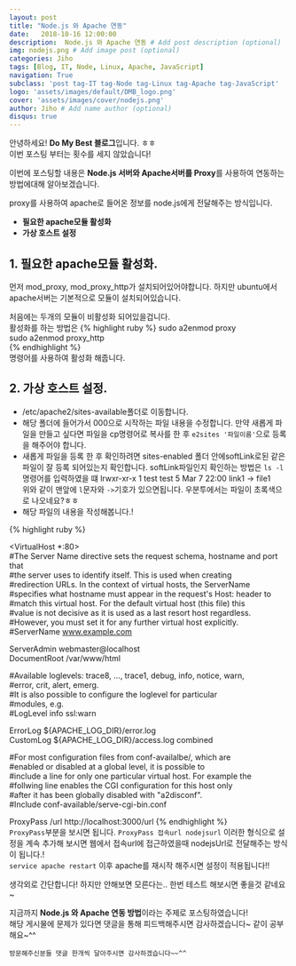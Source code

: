 ```yaml
---
layout: post
title: "Node.js 와 Apache 연동"
date:   2018-10-16 12:00:00
description:  Node.js 와 Apache 연동 # Add post description (optional)
img: nodejs.png # Add image post (optional)
categories: Jiho
tags: [Blog, IT, Node, Linux, Apache, JavaScript]
navigation: True
subclass: 'post tag-IT tag-Node tag-Linux tag-Apache tag-JavaScript'
logo: 'assets/images/default/DMB_logo.png'
cover: 'assets/images/cover/nodejs.png'
author: Jiho # Add name author (optional)
disqus: true
---
```

안녕하세요! **Do My Best 블로그**입니다. ㅎㅎ  
이번 포스팅 부터는 횟수를 세지 않았습니다!

이번에 포스팅할 내용은 **Node.js 서버와 Apache서버를 Proxy**를 사용하여 연동하는 방법에대해 알아보겠습니다.

proxy를 사용하여 apache로 들어온 정보를 node.js에게 전달해주는 방식입니다. 

* **필요한 apache모듈 활성화**
* **가상 호스트 설정**
  
## **1. 필요한 apache모듈 활성화.**  
먼저 mod_proxy, mod_proxy_http가 설치되어있어야합니다. 하지만 ubuntu에서 apache서버는 기본적으로 모듈이 설치되어있습니다. 

처음에는 두개의 모듈이 비활성화 되어있을겁니다.  
활성화를 하는 방법은 
{% highlight ruby %}
sudo a2enmod proxy  
sudo a2enmod proxy_http  
{% endhighlight %}   
명령어를 사용하여 활성화 해줍니다. 

## **2. 가상 호스트 설정.**  
* /etc/apache2/sites-available폴더로 이동합니다.   
* 해당 폴더에 들어가서 000으로 시작하는 파일 내용을 수정합니다. 만약 새롭게 파일을 만들고 싶다면 파일을 cp명령어로 복사를 한 후 `e2sites '파일이름'`으로 등록을 해주어야 합니다.   
* 새롭게 파일을 등록 한 후 확인하려면 sites-enabled 폴더 안에softLink로된 같은 파일이 잘 등록 되어있는지 확인합니다. softLink파일인지 확인하는 방법은 `ls -l` 명령어를 입력하였을 떄 
lrwxr-xr-x 1 test test 5 Mar 7 22:00 link1 -> file1  
위와 같이 맨앞에 `l`문자와 `->`기호가 있으면됩니다. 우분투에서는 파일이 초록색으로 나오네요?ㅎㅎ  
* 해당 파일의 내용을 작성해봅니다.!  
  
{% highlight ruby %}

<VirtualHost *:80>  
#The Server Name directive sets the request schema, hostname and port that  
#the server uses to identify itself. This is used when creating  
#redirection URLs. In the context of virtual hosts, the ServerName  
#specifies what hostname must appear in the request's Host: header to  
#match this virtual host. For the default virtual host (this file) this  
#value is not decisive as it is used as a last resort host regardless.  
#However, you must set it for any further virtual host explicitly.  
#ServerName www.example.com  

ServerAdmin webmaster@localhost  
DocumentRoot /var/www/html  

#Available loglevels: trace8, ..., trace1, debug, info, notice, warn,  
#error, crit, alert, emerg.  
#It is also possible to configure the loglevel for particular  
#modules, e.g.  
#LogLevel info ssl:warn  

ErrorLog ${APACHE_LOG_DIR}/error.log  
CustomLog ${APACHE_LOG_DIR}/access.log combined  

#For most configuration files from conf-availalbe/, which are  
#enabled or disabled at a global level, it is possible to  
#include a line for only one particular virtual host. For example the  
#follwing line enables the CGI configuration for this host only  
#after it has been globally disabled with "a2disconf".  
#Include conf-available/serve-cgi-bin.conf  
  
ProxyPass /url http://localhost:3000/url
{% endhighlight %}    
`ProxyPass`부분을 보시면 됩니다. `ProxyPass 접속url nodejsurl` 이러한 형식으로 설정을 계속 추가해 보시면 웹에서 접속url에 접근하였을때 nodejsUrl로 전달해주는 방식이 됩니다.!  
`service apache restart` 이후 apache를 재시작 해주시면 설정이 적용됩니다!!

생각외로 간단합니다! 하지만 안해보면 모른다는.. 한번 테스트 해보시면 좋을것 같네요~

지금까지 **Node.js 와 Apache 연동 방법**이라는 주제로 포스팅하였습니다!    
해당 게시물에 문제가 있다면 댓글을 통해 피드백해주시면 감사하겠습니다~ 같이 공부해요~^^

`방문해주신분들 댓글 한개씩 달아주시면 감사하겠습니다~~^^`  
